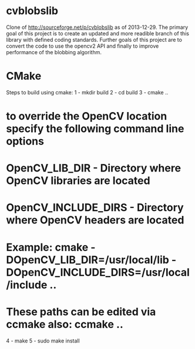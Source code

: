 cvblobslib
==========

Clone of http://sourceforge.net/p/cvblobslib as of 2013-12-29. The primary goal of this project is to create an updated and more readible branch of this library with defined coding standards. Further goals of this project are to convert the code to use the opencv2 API and finally to improve performance of the blobbing algorithm.

CMake
=====================
Steps to build using cmake:
1 - mkdir build
2 - cd build
3 - cmake ..
# to override the OpenCV location specify the following command line options
# OpenCV_LIB_DIR - Directory where OpenCV libraries are located
# OpenCV_INCLUDE_DIRS - Directory where OpenCV headers are located
# Example: cmake -DOpenCV_LIB_DIR=/usr/local/lib -DOpenCV_INCLUDE_DIRS=/usr/local/include ..
# These paths can be edited via ccmake also: ccmake ..
4 - make
5 - sudo make install